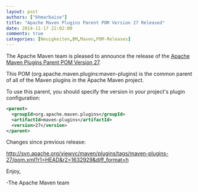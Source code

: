 ```yaml
---
layout: post
authors: ["khmarbaise"]
title: "Apache Maven Plugins Parent POM Version 27 Released"
date: 2014-11-17 22:02:00
comments: true
categories: [Neuigkeiten,BM,Maven,POM-Releases]
---
```

The Apache Maven team is pleased to announce the release of the 
[Apache Maven Plugins Parent POM Version 27](https://maven.apache.org/pom/maven-plugins/).

This POM (org.apache.maven.plugins:maven-plugins) is the common parent of all
of the Maven plugins in the Apache Maven project.

To use this parent, you should specify the version in your project's
plugin configuration:

```xml
<parent>
  <groupId>org.apache.maven.plugins</groupId>
  <artifactId>maven-plugins</artifactId>
  <version>27</version>
</parent>
```

Changes since previous release:

http://svn.apache.org/viewvc/maven/plugins/tags/maven-plugins-27/pom.xml?r1=HEAD&r2=1632929&diff_format=h

Enjoy,

-The Apache Maven team
